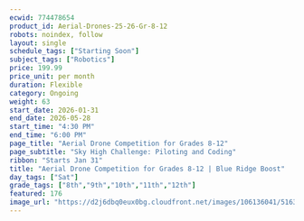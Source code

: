 ```yaml
---
ecwid: 774478654
product_id: Aerial-Drones-25-26-Gr-8-12
robots: noindex, follow
layout: single
schedule_tags: ["Starting Soon"]
subject_tags: ["Robotics"]
price: 199.99
price_unit: per month
duration: Flexible
category: Ongoing
weight: 63
start_date: 2026-01-31
end_date: 2026-05-28
start_time: "4:30 PM"
end_time: "6:00 PM"
page_title: "Aerial Drone Competition for Grades 8-12"
page_subtitle: "Sky High Challenge: Piloting and Coding"
ribbon: "Starts Jan 31"
title: "Aerial Drone Competition for Grades 8-12 | Blue Ridge Boost"
day_tags: ["Sat"]
grade_tags: ["8th","9th","10th","11th","12th"]
featured: 176
image_url: "https://d2j6dbq0eux0bg.cloudfront.net/images/106136041/5163985958.png"
---
```

